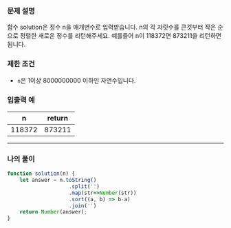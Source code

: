 ### **문제 설명**

함수 solution은 정수 n을 매개변수로 입력받습니다. n의 각 자릿수를 큰것부터 작은 순으로 정렬한 새로운 정수를 리턴해주세요. 예를들어 n이 118372면 873211을 리턴하면 됩니다.

### 제한 조건

- `n`은 1이상 8000000000 이하인 자연수입니다.

### 입출력 예

| n | return |
| --- | --- |
| 118372 | 873211 |

---

### 나의 풀이

```javascript
function solution(n) {
    let answer = n.toString()
                    .split('')
                    .map(str=>Number(str))
                    .sort((a, b) => b-a)
                    .join('')
    return Number(answer);
}
```